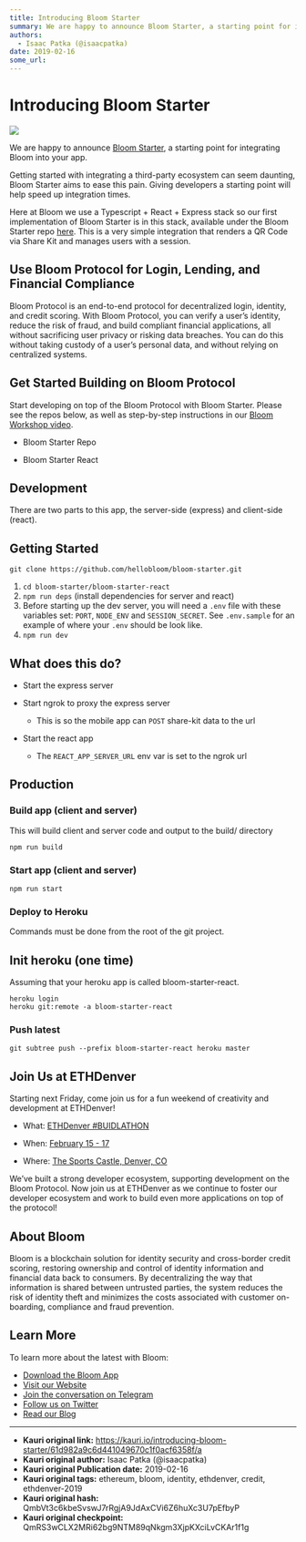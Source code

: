 ```yaml
---
title: Introducing Bloom Starter
summary: We are happy to announce Bloom Starter, a starting point for integrating Bloom into your app. Getting started with integrating a third-party ecosystem can seem daunting, Bloom Starter aims to ease this pain. Giving developers a starting point will help speed up integration times. Here at Bloom we use a Typescript + React + Express stack so our first implementation of Bloom Starter is in this stack, available under the Bloom Starter repo here. This is a very simple integration that renders a QR C
authors:
  - Isaac Patka (@isaacpatka)
date: 2019-02-16
some_url: 
---
```


# Introducing Bloom Starter


![](https://ipfs.infura.io/ipfs/QmPsZKGrX7F7swmezHEXGLigX3dxzvqJvC5NQv7kbYeAj1)


We are happy to announce [Bloom Starter](https://github.com/hellobloom/bloom-starter), a starting point for integrating Bloom into your app.

Getting started with integrating a third-party ecosystem can seem daunting, Bloom Starter aims to ease this pain. Giving developers a starting point will help speed up integration times.

Here at Bloom we use a Typescript + React + Express stack so our first implementation of Bloom Starter is in this stack, available under the Bloom Starter repo [here](https://github.com/hellobloom/bloom-starter/tree/master/bloom-starter-react). This is a very simple integration that renders a QR Code via Share Kit and manages users with a session.


## Use Bloom Protocol for Login, Lending, and Financial Compliance

Bloom Protocol is an end-to-end protocol for decentralized login, identity, and credit scoring. With Bloom Protocol, you can verify a user’s identity, reduce the risk of fraud, and build compliant financial applications, all without sacrificing user privacy or risking data breaches. You can do this without taking custody of a user’s personal data, and without relying on centralized systems.

## Get Started Building on Bloom Protocol

Start developing on top of the Bloom Protocol with Bloom Starter. Please see the repos below, as well as step-by-step instructions in our [Bloom Workshop video](https://www.youtube.com/watch?v=SM3KicBROpw&feature=youtu.be&t=1785).

- Bloom Starter Repo

- Bloom Starter React


## Development

There are two parts to this app, the server-side (express) and client-side (react).

## Getting Started

`git clone https://github.com/hellobloom/bloom-starter.git`

1. `cd bloom-starter/bloom-starter-react`
2. `npm run deps` (install dependencies for server and react)
3. Before starting up the dev server, you will need a `.env` file with these variables set: `PORT`, `NODE_ENV` and `SESSION_SECRET`. See `.env.sample` for an example of where your `.env` should be look like.
4. `npm run dev`

## What does this do?

- Start the express server

- Start ngrok to proxy the express server

    - This is so the mobile app can `POST` share-kit data to the url

- Start the react app

    - The `REACT_APP_SERVER_URL` env var is set to the ngrok url

## Production

### Build app (client and server)

This will build client and server code and output to the build/ directory

`npm run build`

### Start app (client and server)

`npm run start`

### Deploy to Heroku
Commands must be done from the root of the git project.

## Init heroku (one time)
Assuming that your heroku app is called bloom-starter-react.

```
heroku login
heroku git:remote -a bloom-starter-react
```


### Push latest
`git subtree push --prefix bloom-starter-react heroku master`

## Join Us at ETHDenver
Starting next Friday, come join us for a fun weekend of creativity and development at ETHDenver!

- What: [ETHDenver #BUIDLATHON](https://www.ethdenver.com/)

- When: [February 15 - 17](https://www.ethdenver.com/#schedule)

- Where: [The Sports Castle, Denver, CO](https://goo.gl/maps/uCSs7gRoBe12)

We’ve built a strong developer ecosystem, supporting development on the Bloom Protocol. Now join us at ETHDenver as we continue to foster our developer ecosystem and work to build even more applications on top of the protocol!

## About Bloom
Bloom is a blockchain solution for identity security and cross-border credit scoring, restoring ownership and control of identity information and financial data back to consumers. By decentralizing the way that information is shared between untrusted parties, the system reduces the risk of identity theft and minimizes the costs associated with customer on-boarding, compliance and fraud prevention.

## Learn More
To learn more about the latest with Bloom:

- [Download the Bloom App](https://bloom.app.link/n84SaYZx6P)
- [Visit our Website](https://bloom.co/)
- [Join the conversation on Telegram](https://t.me/bloomprotocol)
- [Follow us on Twitter](https://twitter.com/bloom)
- [Read our Blog](https://bloom.co/blog)


---

- **Kauri original link:** https://kauri.io/introducing-bloom-starter/61d982a9c6d441049670c1f0acf6358f/a
- **Kauri original author:** Isaac Patka (@isaacpatka)
- **Kauri original Publication date:** 2019-02-16
- **Kauri original tags:** ethereum, bloom, identity, ethdenver, credit, ethdenver-2019
- **Kauri original hash:** QmbVt3c6kbeSvswJ7rRgjA9JdAxCVi6Z6huXc3U7pEfbyP
- **Kauri original checkpoint:** QmRS3wCLX2MRi62bg9NTM89qNkgm3XjpKXciLvCKAr1f1g



